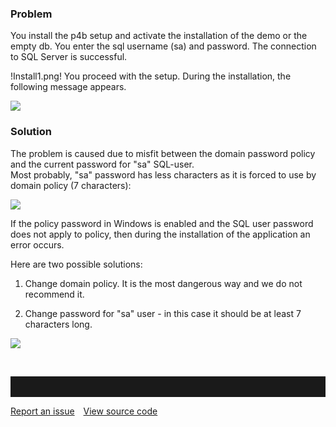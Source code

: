 ### Problem

You install the p4b setup and activate the installation of the demo or
the empty db. You enter the sql username (sa) and password. The
connection to SQL Server is successful.

!Install1.png! You proceed with the setup. During the installation, the
following message appears.

![](//images.ctfassets.net/utx1h0gfm1om/33ikI4Kbd6a0CYOUcyw8oO/7cf42e109458ea0f4efe2560cc893ca8/327993.png)

### Solution

The problem is caused due to misfit between the domain password policy
and the current password for "sa" SQL-user.  
Most probably, "sa" password has less characters as it is forced to use
by domain policy (7 characters):

![](//images.ctfassets.net/utx1h0gfm1om/eNmAbNsj28qWEoIQUkmwM/cea22128b4fc833f87c72d84159b1e30/327994.png)

If the policy password in Windows is enabled and the SQL user password
does not apply to policy, then during the installation of the
application an error occurs.

Here are two possible solutions:

1. Change domain policy. It is the most dangerous way and we do not
recommend it.

2. Change password for "sa" user - in this case it should be at least 7
characters long.

![](//images.ctfassets.net/utx1h0gfm1om/4k9Wqd7K1W8AaosamGeEIY/e3573ef782bbee51bc4a88ed78d17298/327995.png)

 


<hr style="padding-top:2rem" />
<a href="https://github.com/process4/docs/issues" target="_blank" class="bgw btn btn-primary btn-lg shadow-sm">Report an issue</a>
<a href="https://github.com/process4/docs" target="_blank" class="bgw btn btn-primary btn-lg shadow-sm" style="margin-left:10px;">View source code</a>